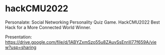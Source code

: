 # hackCMU2022
Personalate: Social Networking Personality Quiz Game. HackCMU2022 Best Hack for a More Connected World Winner.

Presentation: https://drive.google.com/file/d/1ABYZxmSzo55u8ZAuvSsEnrilI77f659A/view?usp=sharing
